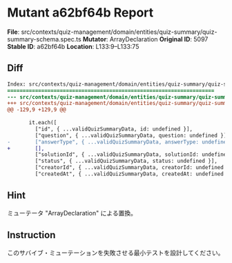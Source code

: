 # Mutant a62bf64b Report

**File**: src/contexts/quiz-management/domain/entities/quiz-summary/quiz-summary-schema.spec.ts
**Mutator**: ArrayDeclaration
**Original ID**: 5097
**Stable ID**: a62bf64b
**Location**: L133:9–L133:75

## Diff

```diff
Index: src/contexts/quiz-management/domain/entities/quiz-summary/quiz-summary-schema.spec.ts
===================================================================
--- src/contexts/quiz-management/domain/entities/quiz-summary/quiz-summary-schema.spec.ts	original
+++ src/contexts/quiz-management/domain/entities/quiz-summary/quiz-summary-schema.spec.ts	mutated #5097
@@ -129,9 +129,9 @@
 
       it.each([
         ["id", { ...validQuizSummaryData, id: undefined }],
         ["question", { ...validQuizSummaryData, question: undefined }],
-        ["answerType", { ...validQuizSummaryData, answerType: undefined }],
+        [],
         ["solutionId", { ...validQuizSummaryData, solutionId: undefined }],
         ["status", { ...validQuizSummaryData, status: undefined }],
         ["creatorId", { ...validQuizSummaryData, creatorId: undefined }],
         ["createdAt", { ...validQuizSummaryData, createdAt: undefined }],
```

## Hint

ミューテータ "ArrayDeclaration" による置換。

## Instruction

このサバイブ・ミューテーションを失敗させる最小テストを設計してください。
